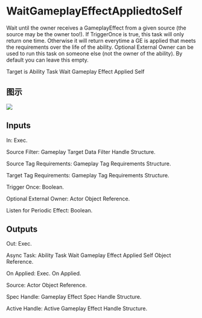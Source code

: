 # WaitGameplayEffectAppliedtoSelf

Wait until the owner receives a GameplayEffect from a given source (the source may be the owner too!). If TriggerOnce is true, this task will only return one time. Otherwise it will return everytime a GE is applied that meets the requirements over the life of the ability. Optional External Owner can be used to run this task on someone else (not the owner of the ability). By default you can leave this empty.

Target is Ability Task Wait Gameplay Effect Applied Self

## 图示

![]($-20221218-17334083.png)

## Inputs

In: Exec.

Source Filter: Gameplay Target Data Filter Handle Structure.

Source Tag Requirements: Gameplay Tag Requirements Structure.

Target Tag Requirements: Gameplay Tag Requirements Structure.

Trigger Once: Boolean.

Optional External Owner: Actor Object Reference.

Listen for Periodic Effect: Boolean.  

## Outputs

Out: Exec.

Async Task: Ability Task Wait Gameplay Effect Applied Self Object Reference.

On Applied: Exec. On Applied.

Source: Actor Object Reference.

Spec Handle: Gameplay Effect Spec Handle Structure.

Active Handle: Active Gameplay Effect Handle Structure.

